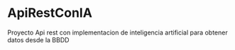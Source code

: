 # ApiRestConIA
Proyecto Api rest con implementacion de inteligencia artificial para obtener datos desde la BBDD
